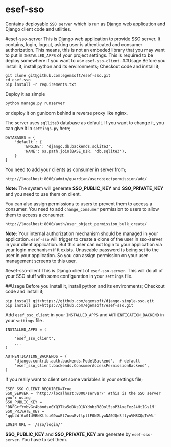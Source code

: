 # esef-sso

Contains deployable `SSO server` which is run as Django web application and Django client code and utilities.


#esef-sso-server
This is Django web application to provide SSO server. It contains, login, logout, asking user is athenticated and consumer authorization. This means, this is not an embeded library that you may want to put in `INSTALLED_APPS` of your project settings. This is required to be deploy somewhere if you want to use `esef-sso-client`. 
##Usage
Before you install it, install python and its environments;
Checkout code and install it;

```
git clone git@github.com:egemsoft/esef-sso.git
cd esef-sso
pip install -r requirements.txt
```

Deploy it as simple
```
python manage.py runserver
```
or deploy it on gunicorn behind a reverse proxy like nginx.

The server uses `sqllite3` database as default. If you want to change it, you can give it in `settings.py` here;

```
DATABASES = {
    'default': {
        'ENGINE': 'django.db.backends.sqlite3',
        'NAME': os.path.join(BASE_DIR, 'db.sqlite3'),
    }
}
```

You need to add your clients as consumer in server from;

```
http://localhost:8000/admin/guardian/userobjectpermission/add/
```
**Note:** The system will generate **SSO\_PUBLIC\_KEY** and **SSO\_PRIVATE\_KEY** and you need to use them on client.

You can also assign permissions to users to prevent them to access a consumer. You need to add `change_consumer` permission to users to allow them to access a consumer.

```
http://localhost:8000/auth/user_object_permission_bulk_create/
```

**Note:** Your internal authorization mechanism should be managed in your application. `esef-sso` will trigger to create a clone of the user in sso-server in your client application. But this user can not login to your application via your login mechanism if it exists. Unuseable password is being set to the user in your application. So you can assign permission on your user management screens to this user.

#esef-sso-client
This is Django client of `esef-sso-server`. This will do all of your SSO stuff with some configuration in your `settings` file.

##Usage
Before you install it, install python and its environments;
Checkout code and install it;

```
pip install git+https://github.com/egemsoft/django-simple-sso.git
pip install git+https://github.com/egemsoft/esef-sso.git
```

Add `esef_sso_client` in your `INSTALLED_APPS`  and `AUTHENTICATION_BACKEND` in your `settings` file .

```
INSTALLED_APPS = (
	 ...,
    'esef_sso_client',
    ...
)

AUTHENTICATION_BACKENDS = (
    'django.contrib.auth.backends.ModelBackend',  # default
    'esef_sso_client.backends.ConsumerAccessPermissionBackend',
)
```

If you really want to client set some variables in your settings file;
```
ESEF_SSO_CLIENT_REQUIRED=True
SSO_SERVER = 'http://localhost:8000/server/' #this is the SSO server you'r using
SSO_PUBLIC_KEY = 'DNFGcfYvbvGr4bbndso0YQ3Tkw5oDKsO1NYdnbzR8Ool5soP3AxeFezJ4HtIGs1M'
SSO_PRIVATE_KEY = 'qqbLWf6x01dVBNXtfciG9wwEt7uuwEvflpltF0N2LywNA0JQeSflyuVM8XQqTwWi'

LOGIN_URL = '/sso/login/'
```
**SSO\_PUBLIC\_KEY** and **SSO\_PRIVATE\_KEY** are generate by `esef-sso-server`. You have to set them.
